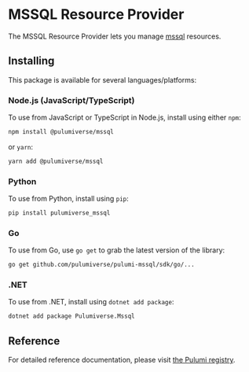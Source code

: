 # MSSQL Resource Provider

The MSSQL Resource Provider lets you manage [mssql](https://www.pulumi.com/registry/packages/mssql/) resources.

## Installing

This package is available for several languages/platforms:

### Node.js (JavaScript/TypeScript)

To use from JavaScript or TypeScript in Node.js, install using either `npm`:

```bash
npm install @pulumiverse/mssql
```

or `yarn`:

```bash
yarn add @pulumiverse/mssql
```

### Python

To use from Python, install using `pip`:

```bash
pip install pulumiverse_mssql
```

### Go

To use from Go, use `go get` to grab the latest version of the library:

```bash
go get github.com/pulumiverse/pulumi-mssql/sdk/go/...
```

### .NET

To use from .NET, install using `dotnet add package`:

```bash
dotnet add package Pulumiverse.Mssql
```

## Reference

For detailed reference documentation, please visit [the Pulumi registry](https://www.pulumi.com/registry/packages/mssql/api-docs/).
